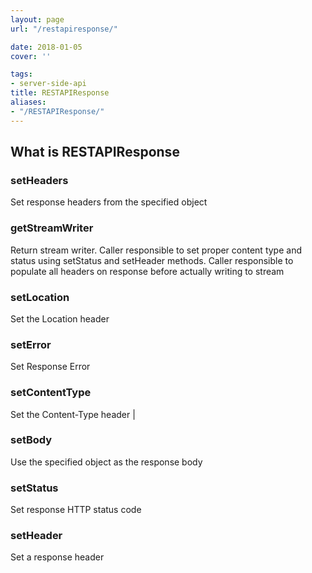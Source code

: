 ```yaml
---
layout: page
url: "/restapiresponse/"

date: 2018-01-05
cover: ''

tags:
- server-side-api
title: RESTAPIResponse
aliases:
- "/RESTAPIResponse/"
---
```

## What is RESTAPIResponse
<!--more-->

### setHeaders

Set response headers from the specified object                                                                                                                                                                 

### getStreamWriter

Return stream writer. Caller responsible to set proper content type and status using setStatus and setHeader methods. Caller responsible to populate all headers on response before actually writing to stream 

### setLocation

Set the Location header                                                                                                                                                                                        

### setError

Set Response Error                                                                                                                                                                                             

### setContentType

Set the Content-Type header                                                                                                                                                                                    |

### setBody

Use the specified object as the response body                                                                                                                                                                  

### setStatus

Set response HTTP status code                                                                                                                                                                                  

### setHeader

Set a response header